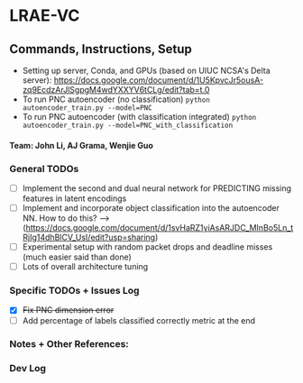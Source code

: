 # LRAE-VC

## Commands, Instructions, Setup
- Setting up server, Conda, and GPUs (based on UIUC NCSA's Delta server): https://docs.google.com/document/d/1U5KpvcJr5ousA-zq9EcdzArJlSgpgM4wdYXXYV6tCLg/edit?tab=t.0 
- To run PNC autoencoder (no classification) `python autoencoder_train.py --model=PNC`
- To run PNC autoencoder (with classification integrated) `python autoencoder_train.py --model=PNC_with_classification`

#### Team: John Li, AJ Grama, Wenjie Guo

### General TODOs

- [ ] Implement the second and dual neural network for PREDICTING missing features in latent encodings
- [ ] Implement and incorporate object classification into the autoencoder NN. How to do this? --> (https://docs.google.com/document/d/1svHaRZ1yiAsARJDC_MInBo5Ln_tRjIg14dhBlCV_UsI/edit?usp=sharing)
- [ ] Experimental setup with random packet drops and deadline misses (much easier said than done)
- [ ] Lots of overall architecture tuning

### Specific TODOs + Issues Log
- [x] ~~Fix PNC dimension error~~
- [ ] Add percentage of labels classified correctly metric at the end

### Notes + Other References:


### Dev Log
